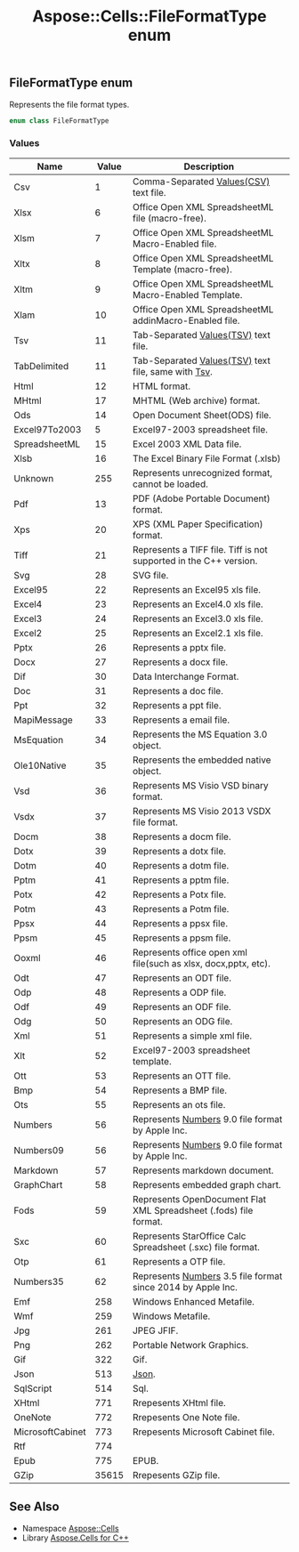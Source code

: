 ﻿---
title: Aspose::Cells::FileFormatType enum
linktitle: FileFormatType
second_title: Aspose.Cells for C++ API Reference
description: 'Aspose::Cells::FileFormatType enum. Represents the file format types in C++.'
type: docs
weight: 20200
url: /cpp/aspose.cells/fileformattype/
---
## FileFormatType enum


Represents the file format types.

```cpp
enum class FileFormatType
```

### Values

| Name | Value | Description |
| --- | --- | --- |
| Csv | 1 | Comma-Separated [Values(CSV)](../autofilltype/) text file. |
| Xlsx | 6 | Office Open XML SpreadsheetML file (macro-free). |
| Xlsm | 7 | Office Open XML SpreadsheetML Macro-Enabled file. |
| Xltx | 8 | Office Open XML SpreadsheetML Template (macro-free). |
| Xltm | 9 | Office Open XML SpreadsheetML Macro-Enabled Template. |
| Xlam | 10 | Office Open XML SpreadsheetML addinMacro-Enabled file. |
| Tsv | 11 | Tab-Separated [Values(TSV)](../autofilltype/) text file. |
| TabDelimited | 11 | Tab-Separated [Values(TSV)](../autofilltype/) text file, same with [Tsv](./). |
| Html | 12 | HTML format. |
| MHtml | 17 | MHTML (Web archive) format. |
| Ods | 14 | Open Document Sheet(ODS) file. |
| Excel97To2003 | 5 | Excel97-2003 spreadsheet file. |
| SpreadsheetML | 15 | Excel 2003 XML Data file. |
| Xlsb | 16 | The Excel Binary File Format (.xlsb) |
| Unknown | 255 | Represents unrecognized format, cannot be loaded. |
| Pdf | 13 | PDF (Adobe Portable Document) format. |
| Xps | 20 | XPS (XML Paper Specification) format. |
| Tiff | 21 | Represents a TIFF file. Tiff is not supported in the C++ version. |
| Svg | 28 | SVG file. |
| Excel95 | 22 | Represents an Excel95 xls file. |
| Excel4 | 23 | Represents an Excel4.0 xls file. |
| Excel3 | 24 | Represents an Excel3.0 xls file. |
| Excel2 | 25 | Represents an Excel2.1 xls file. |
| Pptx | 26 | Represents a pptx file. |
| Docx | 27 | Represents a docx file. |
| Dif | 30 | Data Interchange Format. |
| Doc | 31 | Represents a doc file. |
| Ppt | 32 | Represents a ppt file. |
| MapiMessage | 33 | Represents a email file. |
| MsEquation | 34 | Represents the MS Equation 3.0 object. |
| Ole10Native | 35 | Represents the embedded native object. |
| Vsd | 36 | Represents MS Visio VSD binary format. |
| Vsdx | 37 | Represents MS Visio 2013 VSDX file format. |
| Docm | 38 | Represents a docm file. |
| Dotx | 39 | Represents a dotx file. |
| Dotm | 40 | Represents a dotm file. |
| Pptm | 41 | Represents a pptm file. |
| Potx | 42 | Represents a Potx file. |
| Potm | 43 | Represents a Potm file. |
| Ppsx | 44 | Represents a ppsx file. |
| Ppsm | 45 | Represents a ppsm file. |
| Ooxml | 46 | Represents office open xml file(such as xlsx, docx,pptx, etc). |
| Odt | 47 | Represents an ODT file. |
| Odp | 48 | Represents a ODP file. |
| Odf | 49 | Represents an ODF file. |
| Odg | 50 | Represents an ODG file. |
| Xml | 51 | Represents a simple xml file. |
| Xlt | 52 | Excel97-2003 spreadsheet template. |
| Ott | 53 | Represents an OTT file. |
| Bmp | 54 | Represents a BMP file. |
| Ots | 55 | Represents an ots file. |
| Numbers | 56 | Represents [Numbers](../../aspose.cells.numbers/) 9.0 file format by Apple Inc. |
| Numbers09 | 56 | Represents [Numbers](../../aspose.cells.numbers/) 9.0 file format by Apple Inc. |
| Markdown | 57 | Represents markdown document. |
| GraphChart | 58 | Represents embedded graph chart. |
| Fods | 59 | Represents OpenDocument Flat XML Spreadsheet (.fods) file format. |
| Sxc | 60 | Represents StarOffice Calc Spreadsheet (.sxc) file format. |
| Otp | 61 | Represents a OTP file. |
| Numbers35 | 62 | Represents [Numbers](../../aspose.cells.numbers/) 3.5 file format since 2014 by Apple Inc. |
| Emf | 258 | Windows Enhanced Metafile. |
| Wmf | 259 | Windows Metafile. |
| Jpg | 261 | JPEG JFIF. |
| Png | 262 | Portable Network Graphics. |
| Gif | 322 | Gif. |
| Json | 513 | [Json](../../aspose.cells.json/). |
| SqlScript | 514 | Sql. |
| XHtml | 771 | Rrepesents XHtml file. |
| OneNote | 772 | Rrepesents One Note file. |
| MicrosoftCabinet | 773 | Rrepesents Microsoft Cabinet file. |
| Rtf | 774 |  |
| Epub | 775 | EPUB. |
| GZip | 35615 | Rrepesents GZip file. |

## See Also

* Namespace [Aspose::Cells](../)
* Library [Aspose.Cells for C++](../../)
